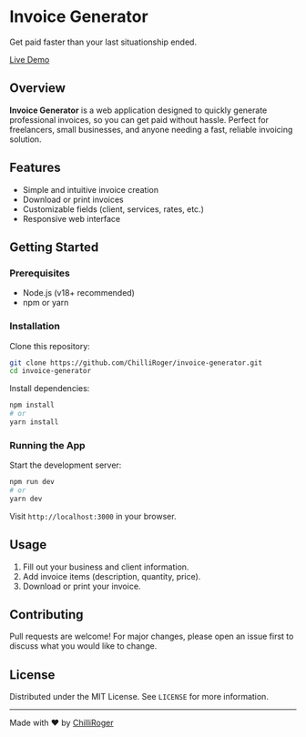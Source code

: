 # Invoice Generator

Get paid faster than your last situationship ended.

[Live Demo](https://invoice-generator-ten-iota.vercel.app)

## Overview

**Invoice Generator** is a web application designed to quickly generate professional invoices, so you can get paid without hassle. Perfect for freelancers, small businesses, and anyone needing a fast, reliable invoicing solution.

## Features

- Simple and intuitive invoice creation
- Download or print invoices
- Customizable fields (client, services, rates, etc.)
- Responsive web interface

## Getting Started

### Prerequisites

- Node.js (v18+ recommended)
- npm or yarn

### Installation

Clone this repository:

```bash
git clone https://github.com/ChilliRoger/invoice-generator.git
cd invoice-generator
```

Install dependencies:

```bash
npm install
# or
yarn install
```

### Running the App

Start the development server:

```bash
npm run dev
# or
yarn dev
```

Visit `http://localhost:3000` in your browser.

## Usage

1. Fill out your business and client information.
2. Add invoice items (description, quantity, price).
3. Download or print your invoice.

## Contributing

Pull requests are welcome! For major changes, please open an issue first to discuss what you would like to change.

## License

Distributed under the MIT License. See `LICENSE` for more information.

---

Made with ♥ by [ChilliRoger](https://github.com/ChilliRoger)
